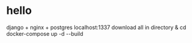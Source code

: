 # hello
django + nginx + postgres 
localhost:1337
download all in directory & cd
docker-compose up -d --build
